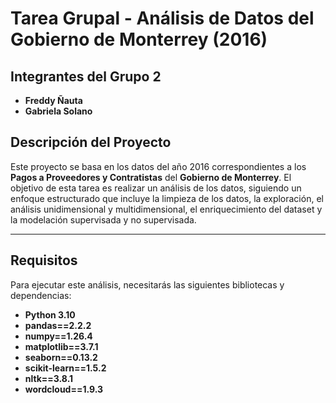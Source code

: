 # Tarea Grupal - Análisis de Datos del Gobierno de Monterrey (2016)

## Integrantes del Grupo 2
- **Freddy Ñauta**
- **Gabriela Solano**

## Descripción del Proyecto
Este proyecto se basa en los datos del año 2016 correspondientes a los **Pagos a Proveedores y Contratistas** del **Gobierno de Monterrey**. El objetivo de esta tarea es realizar un análisis de los datos, siguiendo un enfoque estructurado que incluye la limpieza de los datos, la exploración, el análisis unidimensional y multidimensional, el enriquecimiento del dataset y la modelación supervisada y no supervisada.

---

## Requisitos
Para ejecutar este análisis, necesitarás las siguientes bibliotecas y dependencias:

- **Python 3.10**
- **pandas==2.2.2**
- **numpy==1.26.4**
- **matplotlib==3.7.1**
- **seaborn==0.13.2**
- **scikit-learn==1.5.2**
- **nltk==3.8.1**
- **wordcloud==1.9.3**
